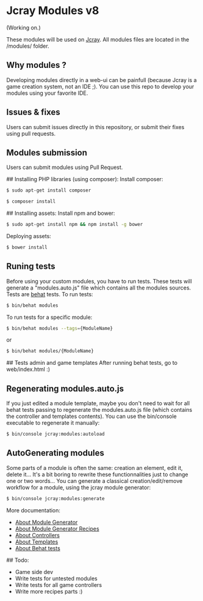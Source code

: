 Jcray Modules v8
===============

(Working on.)

These modules will be used on [Jcray](http://jcray.com).
All modules files are located in the /modules/ folder.

## Why modules ?
Developing modules directly in a web-ui can be painfull (because Jcray is a game creation system, not an IDE ;). You can use this repo to develop your modules using your
favorite IDE.

## Issues & fixes
Users can submit issues directly in this repository, or submit their fixes using pull requests.

## Modules submission
Users can submit modules using Pull Request.

## Installing PHP libraries (using composer):
Install composer:
``` bash
$ sudo apt-get install composer
```
``` bash
$ composer install
```

## Installing assets:
Install npm and bower:
``` bash
$ sudo apt-get install npm && npm install -g bower
```
Deploying assets:
``` bash
$ bower install
```

## Runing tests
Before using your custom modules, you have to run tests. These tests will generate a "modules.auto.js" file which contains all the modules sources.
Tests are [behat](http://behat.org/en/latest/guides.html) tests.
To run tests:
``` bash
$ bin/behat modules
```

To run tests for a specific module:
``` bash
$ bin/behat modules --tags={ModuleName}
```
or
``` bash
$ bin/behat modules/{ModuleName}
```

## Tests admin and game templates
After running behat tests, go to web/index.html :)

## Regenerating modules.auto.js
If you just edited a module template, maybe you don't need to wait for all behat tests passing to regenerate the modules.auto.js file (which contains the controller and templates contents). You can use the bin/console executable to regenerate it manually:
``` bash
$ bin/console jcray:modules:autoload
```

## AutoGenerating modules
Some parts of a module is often the same: creation an element, edit it, delete it... It's a bit boring to rewrite these functionnalities just to change one or two words... You can generate a classical creation/edit/remove workflow for a module, using the jcray module generator:
``` bash
$ bin/console jcray:modules:generate
```

More documentation:
- [About Module Generator](https://github.com/JcrayDotCom/jcray.modules/blob/master/doc/ModuleGenerator.md)
- [About Module Generator Recipes](https://github.com/JcrayDotCom/jcray.modules/blob/master/doc/ModuleGeneratorRecipes.md)
- [About Controllers](https://github.com/JcrayDotCom/jcray.modules/blob/master/doc/Controllers.md)
- [About Templates](https://github.com/JcrayDotCom/jcray.modules/blob/master/doc/Templates.md)
- [About Behat tests](https://github.com/JcrayDotCom/jcray.modules/blob/master/doc/BehatTests.md)

## Todo:
- Game side dev
- Write tests for untested modules
- Write tests for all game controllers
- Write more recipes parts :)
